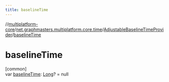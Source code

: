 ```yaml
---
title: baselineTime
---
```

//[multiplatform-core](../../../index.html)/[net.graphmasters.multiplatform.core.time](../index.html)/[AdjustableBaselineTimeProvider](index.html)/[baselineTime](baseline-time.html)



# baselineTime



[common]\
var [baselineTime](baseline-time.html): [Long](https://kotlinlang.org/api/latest/jvm/stdlib/kotlin/-long/index.html)? = null




